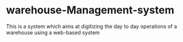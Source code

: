 # warehouse-Management-system
This is a system which aims at digitizing the day to day operations of a warehouse using a web-based system
